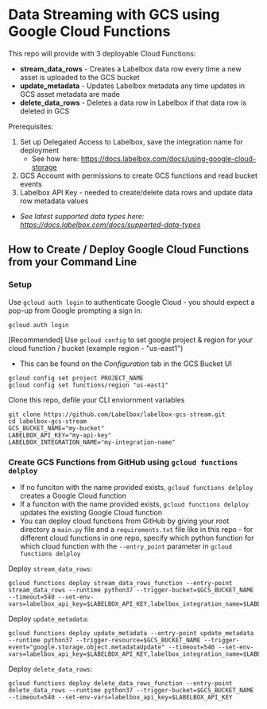 # Data Streaming with GCS using Google Cloud Functions

This repo will provide with 3 deployable Cloud Functions:
 * **stream_data_rows** - Creates a Labelbox data row every time a new asset is uploaded to the GCS bucket
 * **update_metadata** - Updates Labelbox metadata any time updates in GCS asset metadata are made
 * **delete_data_rows** - Deletes a data row in Labelbox if that data row is deleted in GCS


Prerequisites:
1. Set up Delegated Access to Labelbox, save the integration name for deployment
    * See how here: https://docs.labelbox.com/docs/using-google-cloud-storage 
2. GCS Account with permissions to create GCS functions and read bucket events
3. Labelbox API Key - needed to create/delete data rows and update data row metadata values

* *See latest supported data types here: https://docs.labelbox.com/docs/supported-data-types*

## How to Create / Deploy Google Cloud Functions from your Command Line
### Setup
Use ```gcloud auth login``` to authenticate Google Cloud - you should expect a pop-up from Google prompting a sign in:
```
gcloud auth login
```
[Recommended] Use ```gcloud config``` to set google project & region for your cloud function / bucket (example region - "us-east1")
* This can be found on the *Configuration* tab in the GCS Bucket UI
```
gcloud config set project PROJECT_NAME
gcloud config set functions/region "us-east1"
```
Clone this repo, defile your CLI enviornment variables
```
git clone https://github.com/Labelbox/labelbox-gcs-stream.git
cd labelbox-gcs-stream
GCS_BUCKET_NAME="my-bucket"
LABELBOX_API_KEY="my-api-key"
LABELBOX_INTEGRATION_NAME="my-integration-name"
```
### Create GCS Functions from GitHub using ```gcloud functions delploy```
* If no funciton with the name provided exists, ```gcloud functions delploy``` creates a Google Cloud function
* If a funciton with the name provided exists, ```gcloud functions delploy``` updates the existing Google Cloud function
* You can deploy cloud functions from GitHub by giving your root directory a ```main.py``` file and a ```requirements.txt``` file like in this repo - for different cloud functions in one repo, specify which python function for which cloud function with the ```--entry_point``` parameter in ```gcloud functions delploy```

Deploy ```stream_data_rows```:
```
gcloud functions deploy stream_data_rows_function --entry-point stream_data_rows --runtime python37 --trigger-bucket=$GCS_BUCKET_NAME --timeout=540 --set-env-vars=labelbox_api_key=$LABELBOX_API_KEY,labelbox_integration_name=$LABELBOX_INTEGRATION_NAME
```
Deploy ```update_metadata```:
```
gcloud functions deploy update_metadata --entry-point update_metadata --runtime python37 --trigger-resource=$GCS_BUCKET_NAME --trigger-event="google.storage.object.metadataUpdate" --timeout=540 --set-env-vars=labelbox_api_key=$LABELBOX_API_KEY,labelbox_integration_name=$LABELBOX_INTEGRATION_NAME
```
Deploy ```delete_data_rows```:
```
gcloud functions deploy delete_data_rows_function --entry-point delete_data_rows --runtime python37 --trigger-bucket=$GCS_BUCKET_NAME --timeout=540 --set-env-vars=labelbox_api_key=$LABELBOX_API_KEY
```
